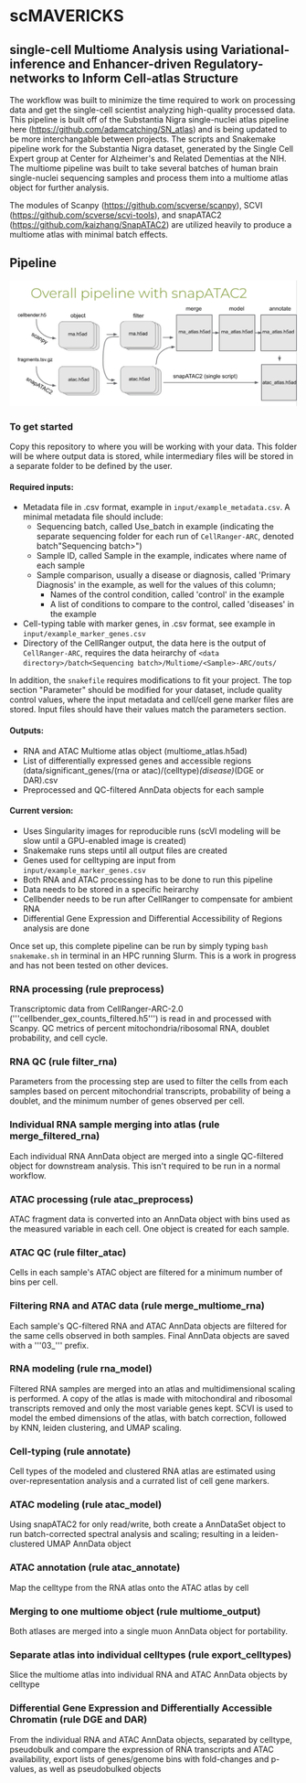 # scMAVERICKS

## single-cell Multiome Analysis using Variational-inference and Enhancer-driven Regulatory-networks to Inform Cell-atlas Structure

The workflow was built to minimize the time required to work on processing data and get the single-cell scientist analyzing high-quality processed data. This pipeline is built off of the Substantia Nigra single-nuclei atlas pipeline here (https://github.com/adamcatching/SN_atlas) and is being updated to be more interchangable between projects. The scripts and Snakemake pipeline work for the Substantia Nigra dataset, generated by the Single Cell Expert group at Center for Alzheimer's and Related Dementias at the NIH. The multiome pipeline was built to take several batches of human brain single-nuclei sequencing samples and process them into a multiome atlas object for further analysis. 
 
The modules of Scanpy (https://github.com/scverse/scanpy), SCVI (https://github.com/scverse/scvi-tools), and snapATAC2 (https://github.com/kaizhang/SnapATAC2) are utilized heavily to produce a multiome atlas with minimal batch effects. 

## Pipeline

![screenshot](images/multiome_pipeline.png)

### To get started

Copy this repository to where you will be working with your data. This folder will be where output data is stored, while intermediary files will be stored in a separate folder to be defined by the user.

#### Required inputs:
- Metadata file in .csv format, example in `input/example_metadata.csv`. A minimal metadata file should include:
  - Sequencing batch, called Use_batch in example (indicating the separate sequencing folder for each run of `CellRanger-ARC`, denoted batch"Sequencing batch>")
  - Sample ID, called Sample in the example, indicates where name of each sample
  - Sample comparison, usually a disease or diagnosis, called 'Primary Diagnosis' in the example, as well for the values of this column;
    - Names of the control condition, called 'control' in the example
    - A list of conditions to compare to the control, called 'diseases' in the example
- Cell-typing table with marker genes, in .csv format, see example in `input/example_marker_genes.csv`
- Directory of the CellRanger output, the data here is the output of `CellRanger-ARC`, requires the data heirarchy of `<data directory>/batch<Sequencing batch>/Multiome/<Sample>-ARC/outs/`

In addition, the `snakefile` requires modifications to fit your project. The top section "Parameter" should be modified for your dataset, include quality control values, where the input metadata and cell/cell gene marker files are stored. Input files should have their values match the parameters section.

#### Outputs:
- RNA and ATAC Multiome atlas object (multiome_atlas.h5ad)
- List of differentially expressed genes and accessible regions (data/significant_genes/(rna or atac)/(celltype)_(disease)_(DGE or DAR).csv
- Preprocessed and QC-filtered AnnData objects for each sample

#### Current version:
- Uses Singularity images for reproducible runs (scVI modeling will be slow until a GPU-enabled image is created)
- Snakemake runs steps until all output files are created
- Genes used for celltyping are input from `input/example_marker_genes.csv`
- Both RNA and ATAC processing has to be done to run this pipeline 
- Data needs to be stored in a specific heirarchy
- Cellbender needs to be run after CellRanger to compensate for ambient RNA
- Differential Gene Expression and Differential Accessibility of Regions analysis are done 

Once set up, this complete pipeline can be run by simply typing `bash snakemake.sh` in terminal in an HPC running Slurm. This is a work in progress and has not been tested on other devices. 

### RNA processing (rule preprocess) 

Transcriptomic data from CellRanger-ARC-2.0 ('''cellbender_gex_counts_filtered.h5''') is read in and processed with Scanpy. QC metrics of percent mitochondria/ribosomal RNA, doublet probability, and cell cycle.

### RNA QC (rule filter_rna) 

Parameters from the processing step are used to filter the cells from each samples based on percent mitochondrial transcripts, probability of being a doublet, and the minimum number of genes observed per cell.

### Individual RNA sample merging into atlas (rule merge_filtered_rna)

Each individual RNA AnnData object are merged into a single QC-filtered object for downstream analysis. This isn't required to be run in a normal workflow.

### ATAC processing (rule atac_preprocess)

ATAC fragment data is converted into an AnnData object with bins used as the measured variable in each cell. One object is created for each sample.

### ATAC QC (rule filter_atac) 

Cells in each sample's ATAC object are filtered for a minimum number of bins per cell. 

### Filtering RNA and ATAC data (rule merge_multiome_rna) 

Each sample's QC-filtered RNA and ATAC AnnData objects are filtered for the same cells observed in both samples. Final AnnData objects are saved with a '''03_''' prefix.

### RNA modeling (rule rna_model) 

Filtered RNA samples are merged into an atlas and multidimensional scaling is performed. A copy of the atlas is made with mitochondiral and ribosomal transcripts removed and only the most variable genes kept. SCVI is used to model the embed dimensions of the atlas, with batch correction, followed by KNN, leiden clustering, and UMAP scaling.

### Cell-typing (rule annotate) 

Cell types of the modeled and clustered RNA atlas are estimated using over-representation analysis and a currated list of cell gene markers.

### ATAC modeling (rule atac_model) 

Using snapATAC2 for only read/write, both create a AnnDataSet object to run batch-corrected spectral analysis and scaling; resulting in a leiden-clustered UMAP AnnData object

### ATAC annotation (rule atac_annotate) 

Map the celltype from the RNA atlas onto the ATAC atlas by cell

### Merging to one multiome object (rule multiome_output) 

Both atlases are merged into a single muon AnnData object for portability.

### Separate atlas into individual celltypes (rule export_celltypes) 

Slice the multiome atlas into individual RNA and ATAC AnnData objects by celltype

### Differential Gene Expression and Differentially Accessible Chromatin (rule DGE and DAR) 
From the individual RNA and ATAC AnnData objects, separated by celltype, pseudobulk and compare the expression of RNA transcripts and ATAC availability, export lists of genes/genome bins with fold-changes and p-values, as well as pseudobulked objects
